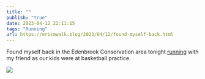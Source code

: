 ```yaml
---
title: ""
publish: "true"
date: 2023-04-12 22:11:15
tags: "Running"
url: https://ericmwalk.blog/2023/04/12/found-myself-back.html
---
```


Found myself back in the Edenbrook Conservation area tonight [running](http://www.strava.com/activities/8881186771) with my friend as our kids were at basketball practice.

![](https://ericmwalk.blog/uploads/2023/aae4d4b5e1.jpg)